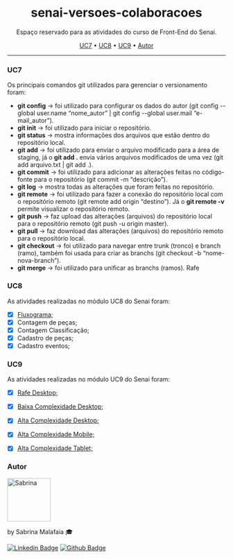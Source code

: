 <h1 align="center">senai-versoes-colaboracoes</h1>

<p align="center">Espaço reservado para as atividades do curso de Front-End do Senai.</p>

<p align="center">
 <a href="#uc7">UC7</a> •
 <a href="#uc8">UC8</a> •
 <a href="#uc9">UC9</a> •
 <a href="#autor">Autor</a>
</p>

---

### UC7
Os principais comandos git utilizados para gerenciar o versionamento foram:

- **git config** -> foi utilizado para configurar os dados do autor (git config --global user.name “nome_autor” | git config --global user.mail “e-mail_autor”).
- **git init** -> foi utilizado para iniciar o repositório.
- **git status** -> mostra informações dos arquivos que estão dentro do repositório local.
- **git add** -> foi utilizado para enviar o arquivo modificado para a área de staging, já o **git add .** envia vários arquivos modificados de uma vez (git add arquivo.txt | git add .).
- **git commit** -> foi utilizado para adicionar as alterações feitas no código-fonte para o repositório (git commit -m “descrição”).
- **git log** -> mostra todas as alterações que foram feitas no repositório.
- **git remote** -> foi utilizado para fazer a conexão do repositório local com o repositório remoto (git remote add origin “destino”). Já o **git remote -v** permite visualizar o repositório remoto.
- **git push** -> faz upload das alterações (arquivos) do repositório local para o repositório remoto (git push -u origin master).
- **git pull** -> faz download das alterações (arquivos) do repositório remoto para o repositório local.
- **git checkout** -> foi utilizado para navegar entre trunk (tronco) e branch (ramo), também foi usada para criar as branchs (git checkout -b “nome-nova-branch”).
- **git merge** -> foi utilizado para unificar as branchs (ramos). Rafe 


### UC8
As atividades realizadas no módulo UC8 do Senai foram:
- [x] [Fluxograma;](https://github.com/SabrinaMalafaia/senai-versoes-colaboracoes/blob/e37dae145a67b9866fb65bece11cedf3fbd4937a/UC8/Fluxograma.jpg)
- [x] Contagem de peças;
- [x] Contagem Classificação;
- [x] Cadastro de peças;
- [x] Cadastro eventos;

### UC9
As atividades realizadas no módulo UC9 do Senai foram:
- [x] [Rafe Desktop;](https://github.com/SabrinaMalafaia/senai-versoes-colaboracoes/blob/e37dae145a67b9866fb65bece11cedf3fbd4937a/UC9/rafeDesktop.jpg)
- [x] [Baixa Complexidade Desktop;](https://github.com/SabrinaMalafaia/senai-versoes-colaboracoes/blob/e37dae145a67b9866fb65bece11cedf3fbd4937a/UC9/BaixaComplexidade.jpg)
- [x] [Alta Complexidade Desktop;](https://github.com/SabrinaMalafaia/senai-versoes-colaboracoes/blob/e37dae145a67b9866fb65bece11cedf3fbd4937a/UC9/AltaComplexidade.jpg)
- [x] [Alta Complexidade Mobile;](https://github.com/SabrinaMalafaia/senai-versoes-colaboracoes/blob/e37dae145a67b9866fb65bece11cedf3fbd4937a/UC9/AltaComplexidade_Mobile.jpg)
- [x] [Alta Complexidade Tablet;](https://github.com/SabrinaMalafaia/senai-versoes-colaboracoes/blob/e37dae145a67b9866fb65bece11cedf3fbd4937a/UC9/AltaComplexidade_Tablet.jpg)


### Autor

<img alt="Sabrina" title="Sabrina" src="https://avatars.githubusercontent.com/u/89711999?v=4" height="100" width="100" />

by Sabrina Malafaia 🎓

[![Linkedin Badge](https://img.shields.io/badge/-LinkedIn-blue?style=flat-square&logo=Linkedin&logoColor=white&link=https://www.linkedin.com/in/sabrinamalafaia)](https://www.linkedin.com/in/sabrinamalafaia)
[![Github Badge](https://img.shields.io/badge/-Github-000?style=flat-square&logo=Github&logoColor=white&link=https://github.com/SabrinaMalafaia)](https://github.com/SabrinaMalafaia)
